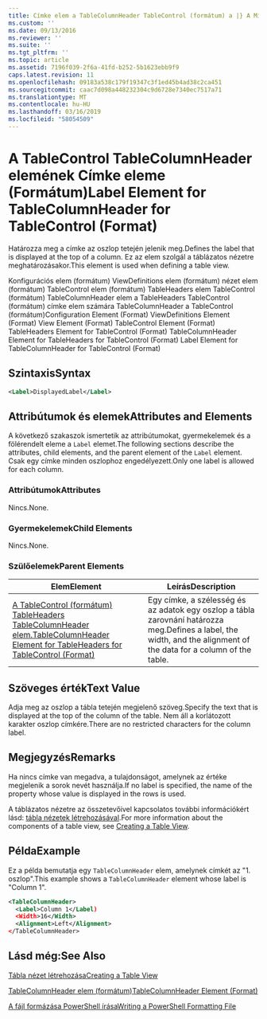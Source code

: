 ```yaml
---
title: Címke elem a TableColumnHeader TableControl (formátum) a |} A Microsoft Docs
ms.custom: ''
ms.date: 09/13/2016
ms.reviewer: ''
ms.suite: ''
ms.tgt_pltfrm: ''
ms.topic: article
ms.assetid: 7196f039-2f6a-41fd-b252-5b1623ebb9f9
caps.latest.revision: 11
ms.openlocfilehash: 09183a538c179f19347c3f1ed45b4ad38c2ca451
ms.sourcegitcommit: caac7d098a448232304c9d6728e7340ec7517a71
ms.translationtype: MT
ms.contentlocale: hu-HU
ms.lasthandoff: 03/16/2019
ms.locfileid: "58054509"
---
```

# <a name="label-element-for-tablecolumnheader-for-tablecontrol-format"></a><span data-ttu-id="7c5e7-102">A TableControl TableColumnHeader elemének Címke eleme (Formátum)</span><span class="sxs-lookup"><span data-stu-id="7c5e7-102">Label Element for TableColumnHeader for TableControl (Format)</span></span>

<span data-ttu-id="7c5e7-103">Határozza meg a címke az oszlop tetején jelenik meg.</span><span class="sxs-lookup"><span data-stu-id="7c5e7-103">Defines the label that is displayed at the top of a column.</span></span> <span data-ttu-id="7c5e7-104">Ez az elem szolgál a táblázatos nézetre meghatározásakor.</span><span class="sxs-lookup"><span data-stu-id="7c5e7-104">This element is used when defining a table view.</span></span>

<span data-ttu-id="7c5e7-105">Konfigurációs elem (formátum) ViewDefinitions elem (formátum) nézet elem (formátum) TableControl elem (formátum) TableHeaders elem TableControl (formátum) TableColumnHeader elem a TableHeaders TableControl (formátum) címke elem számára TableColumnHeader a TableControl (formátum)</span><span class="sxs-lookup"><span data-stu-id="7c5e7-105">Configuration Element (Format) ViewDefinitions Element (Format) View Element (Format) TableControl Element (Format) TableHeaders Element for TableControl (Format) TableColumnHeader Element for TableHeaders for TableControl (Format) Label Element  for TableColumnHeader for TableControl (Format)</span></span>

## <a name="syntax"></a><span data-ttu-id="7c5e7-106">Szintaxis</span><span class="sxs-lookup"><span data-stu-id="7c5e7-106">Syntax</span></span>

```xml
<Label>DisplayedLabel</Label>

```

## <a name="attributes-and-elements"></a><span data-ttu-id="7c5e7-107">Attribútumok és elemek</span><span class="sxs-lookup"><span data-stu-id="7c5e7-107">Attributes and Elements</span></span>

<span data-ttu-id="7c5e7-108">A következő szakaszok ismertetik az attribútumokat, gyermekelemek és a fölérendelt eleme a `Label` elemet.</span><span class="sxs-lookup"><span data-stu-id="7c5e7-108">The following sections describe the attributes, child elements, and the parent element of the `Label` element.</span></span> <span data-ttu-id="7c5e7-109">Csak egy címke minden oszlophoz engedélyezett.</span><span class="sxs-lookup"><span data-stu-id="7c5e7-109">Only one label is allowed for each column.</span></span>

### <a name="attributes"></a><span data-ttu-id="7c5e7-110">Attribútumok</span><span class="sxs-lookup"><span data-stu-id="7c5e7-110">Attributes</span></span>

<span data-ttu-id="7c5e7-111">Nincs.</span><span class="sxs-lookup"><span data-stu-id="7c5e7-111">None.</span></span>

### <a name="child-elements"></a><span data-ttu-id="7c5e7-112">Gyermekelemek</span><span class="sxs-lookup"><span data-stu-id="7c5e7-112">Child Elements</span></span>

<span data-ttu-id="7c5e7-113">Nincs.</span><span class="sxs-lookup"><span data-stu-id="7c5e7-113">None.</span></span>

### <a name="parent-elements"></a><span data-ttu-id="7c5e7-114">Szülőelemek</span><span class="sxs-lookup"><span data-stu-id="7c5e7-114">Parent Elements</span></span>

|<span data-ttu-id="7c5e7-115">Elem</span><span class="sxs-lookup"><span data-stu-id="7c5e7-115">Element</span></span>|<span data-ttu-id="7c5e7-116">Leírás</span><span class="sxs-lookup"><span data-stu-id="7c5e7-116">Description</span></span>|
|-------------|-----------------|
|[<span data-ttu-id="7c5e7-117">A TableControl (formátum) TableHeaders TableColumnHeader elem.</span><span class="sxs-lookup"><span data-stu-id="7c5e7-117">TableColumnHeader Element for TableHeaders for TableControl  (Format)</span></span>](./tablecolumnheader-element-format.md)|<span data-ttu-id="7c5e7-118">Egy címke, a szélesség és az adatok egy oszlop a tábla zarovnání határozza meg.</span><span class="sxs-lookup"><span data-stu-id="7c5e7-118">Defines a label, the width, and the alignment of the data for a column of the table.</span></span>|

## <a name="text-value"></a><span data-ttu-id="7c5e7-119">Szöveges érték</span><span class="sxs-lookup"><span data-stu-id="7c5e7-119">Text Value</span></span>

<span data-ttu-id="7c5e7-120">Adja meg az oszlop a tábla tetején megjelenő szöveg.</span><span class="sxs-lookup"><span data-stu-id="7c5e7-120">Specify the text that is displayed at the top of the column of the table.</span></span> <span data-ttu-id="7c5e7-121">Nem áll a korlátozott karakter oszlop címkére.</span><span class="sxs-lookup"><span data-stu-id="7c5e7-121">There are no restricted characters for the column label.</span></span>

## <a name="remarks"></a><span data-ttu-id="7c5e7-122">Megjegyzés</span><span class="sxs-lookup"><span data-stu-id="7c5e7-122">Remarks</span></span>

<span data-ttu-id="7c5e7-123">Ha nincs címke van megadva, a tulajdonságot, amelynek az értéke megjelenik a sorok nevét használja.</span><span class="sxs-lookup"><span data-stu-id="7c5e7-123">If no label is specified, the name of the property whose value is displayed in the rows is used.</span></span>

<span data-ttu-id="7c5e7-124">A táblázatos nézetre az összetevőivel kapcsolatos további információkért lásd: [tábla nézetek létrehozásával](./creating-a-table-view.md).</span><span class="sxs-lookup"><span data-stu-id="7c5e7-124">For more information about the components of a table view, see [Creating a Table View](./creating-a-table-view.md).</span></span>

## <a name="example"></a><span data-ttu-id="7c5e7-125">Példa</span><span class="sxs-lookup"><span data-stu-id="7c5e7-125">Example</span></span>

<span data-ttu-id="7c5e7-126">Ez a példa bemutatja egy `TableColumnHeader` elem, amelynek címkét az "1. oszlop".</span><span class="sxs-lookup"><span data-stu-id="7c5e7-126">This example shows a `TableColumnHeader` element whose label is "Column 1".</span></span>

```xml
<TableColumnHeader>
  <Label>Column 1</Label)
  <Width>16</Width>
  <Alignment>Left</Alignment>
</TableColumnHeader>
```

## <a name="see-also"></a><span data-ttu-id="7c5e7-127">Lásd még:</span><span class="sxs-lookup"><span data-stu-id="7c5e7-127">See Also</span></span>

[<span data-ttu-id="7c5e7-128">Tábla nézet létrehozása</span><span class="sxs-lookup"><span data-stu-id="7c5e7-128">Creating a Table View</span></span>](./creating-a-table-view.md)

[<span data-ttu-id="7c5e7-129">TableColumnHeader elem (formátum)</span><span class="sxs-lookup"><span data-stu-id="7c5e7-129">TableColumnHeader Element (Format)</span></span>](./tablecolumnheader-element-format.md)

[<span data-ttu-id="7c5e7-130">A fájl formázása PowerShell írása</span><span class="sxs-lookup"><span data-stu-id="7c5e7-130">Writing a PowerShell Formatting File</span></span>](./writing-a-powershell-formatting-file.md)
